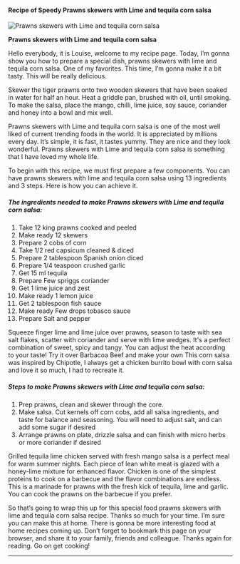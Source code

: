             

#### Recipe of Speedy Prawns skewers with Lime and tequila corn salsa

![Prawns skewers with Lime and tequila corn salsa](https://img-global.cpcdn.com/recipes/00abd7b2ad984478/751x532cq70/prawns-skewers-with-lime-and-tequila-corn-salsa-recipe-main-photo.jpg)

**Prawns skewers with Lime and tequila corn salsa**

Hello everybody, it is Louise, welcome to my recipe page. Today, I’m gonna show you how to prepare a special dish, prawns skewers with lime and tequila corn salsa. One of my favorites. This time, I’m gonna make it a bit tasty. This will be really delicious.

Skewer the tiger prawns onto two wooden skewers that have been soaked in water for half an hour. Heat a griddle pan, brushed with oil, until smoking. To make the salsa, place the mango, chilli, lime juice, soy sauce, coriander and honey into a bowl and mix well.

Prawns skewers with Lime and tequila corn salsa is one of the most well liked of current trending foods in the world. It is appreciated by millions every day. It’s simple, it is fast, it tastes yummy. They are nice and they look wonderful. Prawns skewers with Lime and tequila corn salsa is something that I have loved my whole life.

To begin with this recipe, we must first prepare a few components. You can have prawns skewers with lime and tequila corn salsa using 13 ingredients and 3 steps. Here is how you can achieve it.

##### The ingredients needed to make Prawns skewers with Lime and tequila corn salsa:

1.  Take 12 king prawns cooked and peeled
2.  Make ready 12 skewers
3.  Prepare 2 cobs of corn
4.  Take 1/2 red capsicum cleaned & diced
5.  Prepare 2 tablespoon Spanish onion diced
6.  Prepare 1/4 teaspoon crushed garlic
7.  Get 15 ml tequila
8.  Prepare Few spriggs coriander
9.  Get 1 lime juice and zest
10.  Make ready 1 lemon juice
11.  Get 2 tablespoon fish sauce
12.  Make ready Few drops tobasco sauce
13.  Prepare Salt and pepper

Squeeze finger lime and lime juice over prawns, season to taste with sea salt flakes, scatter with coriander and serve with lime wedges. It's a perfect combination of sweet, spicy and tangy. You can adjust the heat according to your taste! Try it over Barbacoa Beef and make your own This corn salsa was inspired by Chipotle, I always get a chicken burrito bowl with corn salsa and love it so much, I had to recreate it.

##### Steps to make Prawns skewers with Lime and tequila corn salsa:

1.  Prep prawns, clean and skewer through the core.
2.  Make salsa. Cut kernels off corn cobs, add all salsa ingredients, and taste for balance and seasoning. You will need to adjust salt, and can add some sugar if desired
3.  Arrange prawns on plate, drizzle salsa and can finish with micro herbs or more coriander if desired

Grilled tequila lime chicken served with fresh mango salsa is a perfect meal for warm summer nights. Each piece of lean white meat is glazed with a honey-lime mixture for enhanced flavor. Chicken is one of the simplest proteins to cook on a barbecue and the flavor combinations are endless. This is a marinade for prawns with the fresh kick of tequila, lime and garlic. You can cook the prawns on the barbecue if you prefer.

So that’s going to wrap this up for this special food prawns skewers with lime and tequila corn salsa recipe. Thanks so much for your time. I’m sure you can make this at home. There is gonna be more interesting food at home recipes coming up. Don’t forget to bookmark this page on your browser, and share it to your family, friends and colleague. Thanks again for reading. Go on get cooking!

* * *